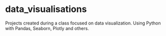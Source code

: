 # data_visualisations
Projects created during a class focused on data visualization. Using Python with Pandas, Seaborn, Plotly and others.
